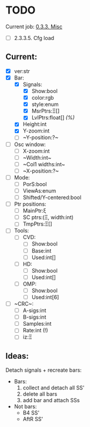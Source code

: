 # TODO

Current job: [0.3.3. Misc](https://github.com/tieugene/iosc.py/milestone/15)

- [ ] 2.3.3.5. Cfg load

## Current:
- [x] ver:str
- [x] Bar:
  + [x] Signals:
    - [x] Show:bool
    - [x] color:rgb
    - [x] style:enum
    - [x] MsrPtrs:&Xi;[]
    - [x] LvlPtrs:float[] *(%)*
  + [x] Height:int
  + [x] Y-zoom:int
  + [ ] ~Y-position:?~
- [ ] Osc window:
  + [ ] X-zoom:int
  + [ ] ~Width:int~
  + [ ] ~Col1 widths:int~
  + [ ] ~X-position:?~
- [ ] Mode:
  + [ ] PorS:bool
  + [ ] ViewAs:enum
  + [ ] Shifted/Y-centered:bool
- [ ] Ptr positions:
  + [ ] MainPtr:&xi;
  + [ ] SC ptrs:(&Xi;, width:int)
  + [ ] TmpPtrs:&Xi;[]
- [ ] Tools:
  + [ ] CVD:
    - [ ] Show:bool
    - [ ] Base:int
    - [ ] Used:int[]
  + [ ] HD:
    - [ ] Show:bool
    - [ ] Used:int[]
  + [ ] OMP:
    - [ ] Show:bool
    - [ ] Used:int[6]
- [ ] ~CRC~:
  - [ ] A-sigs:int
  - [ ] B-sigs:int
  - [ ] Samples:int
  - [ ] Rate:int (!)
  - [ ] iz:&Xi;

## Ideas:

Detach signals + recreate bars:

- Bars:
  1. collect and detach all SS'
  2. delete all bars
  3. add bar and attach SSs
- Not bars:
  + B4 SS'
  + AftR SS'

